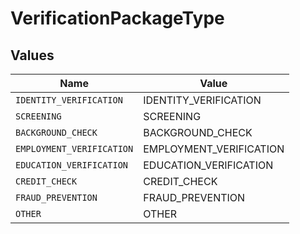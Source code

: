 # VerificationPackageType


## Values

| Name                      | Value                     |
| ------------------------- | ------------------------- |
| `IDENTITY_VERIFICATION`   | IDENTITY_VERIFICATION     |
| `SCREENING`               | SCREENING                 |
| `BACKGROUND_CHECK`        | BACKGROUND_CHECK          |
| `EMPLOYMENT_VERIFICATION` | EMPLOYMENT_VERIFICATION   |
| `EDUCATION_VERIFICATION`  | EDUCATION_VERIFICATION    |
| `CREDIT_CHECK`            | CREDIT_CHECK              |
| `FRAUD_PREVENTION`        | FRAUD_PREVENTION          |
| `OTHER`                   | OTHER                     |